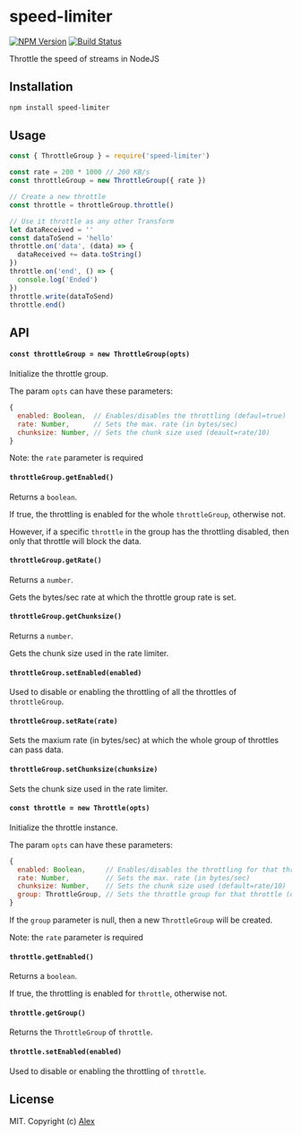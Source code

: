 # speed-limiter

[![NPM Version](https://img.shields.io/npm/v/speed-limiter.svg)](https://www.npmjs.com/package/speed-limiter)
[![Build Status](https://img.shields.io/github/workflow/status/alxhotel/speed-limiter/ci/master)](https://github.com/alxhotel/speed-limiter/actions)

Throttle the speed of streams in NodeJS

## Installation

```sh
npm install speed-limiter
```

## Usage

```js
const { ThrottleGroup } = require('speed-limiter')

const rate = 200 * 1000 // 200 KB/s
const throttleGroup = new ThrottleGroup({ rate })

// Create a new throttle
const throttle = throttleGroup.throttle()

// Use it throttle as any other Transform
let dataReceived = ''
const dataToSend = 'hello'
throttle.on('data', (data) => {
  dataReceived += data.toString()
})
throttle.on('end', () => {
  console.log('Ended')
})
throttle.write(dataToSend)
throttle.end()
```

## API

#### `const throttleGroup = new ThrottleGroup(opts)`

Initialize the throttle group.

The param `opts` can have these parameters:

```js
{
  enabled: Boolean,  // Enables/disables the throttling (defaul=true)
  rate: Number,      // Sets the max. rate (in bytes/sec)
  chunksize: Number, // Sets the chunk size used (deault=rate/10)
}
```

Note: the `rate` parameter is required

#### `throttleGroup.getEnabled()`

Returns a `boolean`.

If true, the throttling is enabled for the whole `throttleGroup`, otherwise not.

However, if a specific `throttle` in the group has the throttling disabled, then only
that throttle will block the data.

#### `throttleGroup.getRate()`

Returns a `number`.

Gets the bytes/sec rate at which the throttle group rate is set.

#### `throttleGroup.getChunksize()`

Returns a `number`.

Gets the chunk size used in the rate limiter.

#### `throttleGroup.setEnabled(enabled)` 

Used to disable or enabling the throttling of all the throttles of `throttleGroup`.

#### `throttleGroup.setRate(rate)`

Sets the maxium rate (in bytes/sec) at which the whole group of throttles can pass data.

#### `throttleGroup.setChunksize(chunksize)`

Sets the chunk size used in the rate limiter.

#### `const throttle = new Throttle(opts)`

Initialize the throttle instance.

The param `opts` can have these parameters:

```js
{
  enabled: Boolean,     // Enables/disables the throttling for that throttle (default=true)
  rate: Number,         // Sets the max. rate (in bytes/sec)
  chunksize: Number,    // Sets the chunk size used (default=rate/10)
  group: ThrottleGroup, // Sets the throttle group for that throttle (default=null)
}
```

If the `group` parameter is null, then a new `ThrottleGroup` will be created.

Note: the `rate` parameter is required

#### `throttle.getEnabled()`

Returns a `boolean`.

If true, the throttling is enabled for `throttle`, otherwise not.

#### `throttle.getGroup()`

Returns the `ThrottleGroup` of `throttle`.

#### `throttle.setEnabled(enabled)`

Used to disable or enabling the throttling of `throttle`.

## License

MIT. Copyright (c) [Alex](https://github.com/alxhotel)

